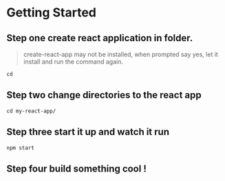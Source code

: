 # Getting Started

## Step one create react application in folder.

> create-react-app may not be installed, when prompted say yes, let it install and run the command again.

```
cd 
```

## Step two change directories to the react app

```
cd my-react-app/
```

## Step three start it up and watch it run 
```
npm start
```

## Step four build something cool !